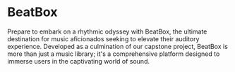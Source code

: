 # BeatBox
Prepare to embark on a rhythmic odyssey with BeatBox, the ultimate destination for music aficionados seeking to elevate their auditory experience. Developed as a culmination of our capstone project, BeatBox is more than just a music library; it's a comprehensive platform designed to immerse users in the captivating world of sound. 
